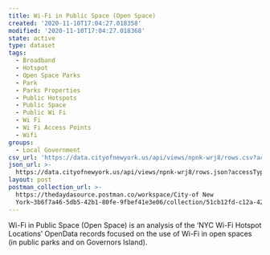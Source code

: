 ```yaml
---
title: Wi-Fi in Public Space (Open Space)
created: '2020-11-10T17:04:27.018358'
modified: '2020-11-10T17:04:27.018368'
state: active
type: dataset
tags:
  - Broadband
  - Hotspot
  - Open Space Parks
  - Park
  - Parks Properties
  - Public Hotspots
  - Public Space
  - Public Wi Fi
  - Wi Fi
  - Wi Fi Access Points
  - Wifi
groups:
  - Local Government
csv_url: 'https://data.cityofnewyork.us/api/views/npnk-wrj8/rows.csv?accessType=DOWNLOAD'
json_url: >-
  https://data.cityofnewyork.us/api/views/npnk-wrj8/rows.json?accessType=DOWNLOAD
layout: post
postman_collection_url: >-
  https://thedaydasource.postman.co/workspace/City-of New
  York~3b6f7a46-5db5-42b1-80fe-9fbef41e3e06/collection/51cb12fd-c12a-42fc-8dc8-eb907d142768
---
```

Wi-Fi in Public Space (Open Space) is an analysis of the ‘NYC Wi-Fi Hotspot Locations’ OpenData records focused on the use of Wi-Fi in open spaces (in public parks and on Governors Island).
